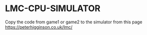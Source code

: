 # LMC-CPU-SIMULATOR
Copy the code from game1 or game2 to the simulator from this page https://peterhigginson.co.uk/lmc/

